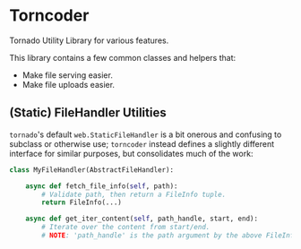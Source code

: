 # Torncoder

Tornado Utility Library for various features.

This library contains a few common classes and helpers that:
 - Make file serving easier.
 - Make file uploads easier.

## (Static) FileHandler Utilities

`tornado`'s default `web.StaticFileHandler` is a bit onerous and confusing to
subclass or otherwise use; `torncoder` instead defines a slightly different
interface for similar purposes, but consolidates much of the work:

```python
class MyFileHandler(AbstractFileHandler):

    async def fetch_file_info(self, path):
        # Validate path, then return a FileInfo tuple.
        return FileInfo(...)

    async def get_iter_content(self, path_handle, start, end):
        # Iterate over the content from start/end.
        # NOTE: 'path_handle' is the path argument by the above FileInfo.
```
